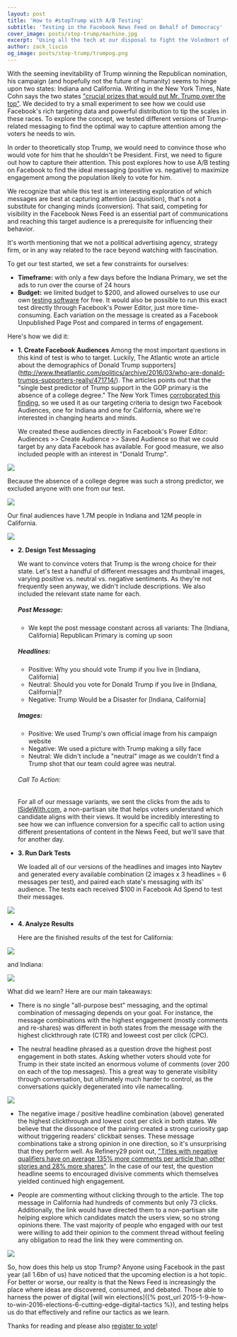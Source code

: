 ```yaml
---
layout: post
title: 'How to #stopTrump with A/B Testing'
subtitle: 'Testing in the Facebook News Feed on Behalf of Democracy'
cover_image: posts/stop-trump/machine.jpg
excerpt: "Using all the tech at our disposal to fight the Voledmort of our times."
author: zack_liscio
og_image: posts/stop-trump/trumpog.png
---
```


With the seeming inevitability of Trump winning the Republican nomination, his campaign (and hopefully not the future of humanity) seems to hinge upon two states: Indiana and California. Writing in the New York Times, Nate Cohn says the two states ["crucial prizes that would put Mr. Trump over the top"](http://www.nytimes.com/2016/04/27/upshot/why-donald-trump-is-probably-two-states-from-victory.html). We decided to try a small experiment to see how we could use Facebook's rich targeting data and powerful distribution to tip the scales in these races. To explore the concept, we tested different versions of Trump-related messaging to find the optimal way to capture attention among the voters he needs to win. 

In order to theoretically stop Trump, we would need to convince those who would vote for him that he shouldn't be President. First, we need to figure out how to capture their attention. This post explores how to use A/B testing on Facebook to find the ideal messaging (positive vs. negative) to maximize engagement among the population likely to vote for him. 

We recognize that while this test is an interesting exploration of which messages are best at capturing attention (acquisition), that's not a substitute for changing minds (conversion). That said, competing for visibility in the Facebook News Feed is an essential part of communications and reaching this target audience is a prerequisite for influencing their behavior.

It's worth mentioning that we not a political advertising agency, strategy firm, or in any way related to the race beyond watching with fascination.

To get our test started, we set a few constraints for ourselves:

* **Timeframe:** with only a few days before the Indiana Primary, we set the ads to run over the course of 24 hours
* **Budget:** we limited budget to $200, and allowed ourselves to use our own <a href='https://www.naytev.com' target="_blank">testing software</a> for free. It would also be possible to run this exact test directly through Facebook's Power Editor, just more time-consuming. Each variation on the message is created as a Facebook Unpublished Page Post and compared in terms of engagement.

Here's how we did it:

* **1. Create Facebook Audiences**
  Among the most important questions in this kind of test is who to target. Luckily, The Atlantic wrote an article about the demographics of Donald Trump supporters](http://www.theatlantic.com/politics/archive/2016/03/who-are-donald-trumps-supporters-really/471714/). The articles points out that the "single best predictor of Trump support in the GOP primary is the absence of a college degree." The New York Times [corroborated this finding](http://www.nytimes.com/2016/03/13/upshot/the-geography-of-trumpism.html), so we used it as our targeting criteria to design two Facebook Audiences, one for Indiana and one for California, where we're interested in changing hearts and minds.

  We created these audiences directly in Facebook's Power Editor: Audiences >> Create Audience >> Saved Audience so that we could target by any data Facebook has available. For good measure, we also included people with an interest in "Donald Trump".

<div class="full zoomable"><img src="/images/posts/stop-trump/californiaresidents.png"></div>

  Because the absence of a college degree was such a strong predictor, we excluded anyone with one from our test.

<div class="full zoomable"><img src="/images/posts/stop-trump/education.png"></div>

  Our final audiences have 1.7M people in Indiana and 12M people in California.

<div class="full zoomable"><img src="/images/posts/stop-trump/audiences.png"></div>  

* **2. Design Test Messaging**

  We want to convince voters that Trump is the wrong choice for their state. Let's test a handful of different messages and thumbnail images, varying positive vs. neutral vs. negative sentiments. As they're not frequently seen anyway, we didn't include descriptions. We also included the relevant state name for each.

  ##### Post Message:
  - We kept the post message constant across all variants: The [Indiana, California] Republican Primary is coming up soon

  ##### Headlines:
  - Positive: Why you should vote Trump if you live in [Indiana, California]
  - Neutral: Should you vote for Donald Trump if you live in [Indiana, California]?
  - Negative: Trump Would be a Disaster for [Indiana, California]

  ##### Images:
  - Positive: We used Trump's own official image from his campaign website
  - Negative: We used a picture with Trump making a silly face
  - Neutral: We didn't include a "neutral" image as we couldn't find a Trump shot that our team could agree was neutral.

  ###### Call To Action:
  For all of our message variants, we sent the clicks from the ads to [ISideWith.com](https://www.isidewith.com/), a non-partisan site that helps voters understand which candidate aligns with their views. It would be incredibly interesting to see how we can influence conversion for a specific call to action using different presentations of content in the News Feed, but we'll save that for another day.

* **3. Run Dark Tests**

  We loaded all of our versions of the headlines and images into Naytev and generated every available combination (2 images x 3 headlines = 6 messages per test), and paired each state's messaging with its' audience. The tests each received $100 in Facebook Ad Spend to test their messages.

<div class="full zoomable"><img src="/images/posts/stop-trump/california.png"></div>

* **4. Analyze Results**

  Here are the finished results of the test for California:

<div class="full zoomable"><img src="/images/posts/stop-trump/californiaresults.png"></div>

  and Indiana: 

<div class="full zoomable"><img src="/images/posts/stop-trump/indianaresults.png"></div>

  What did we learn? Here are our main takeaways:

  - There is no single "all-purpose best" messaging, and the optimal combination of messaging depends on your goal. For instance, the message combinations with the highest engagement (mostly comments and re-shares) was different in both states from the message with the highest clickthrough rate (CTR) and loweest cost per click (CPC).

  - The neutral headline phrased as a question drove the highest post engagement in both states. Asking whether voters should vote for Trump in their state incited an enormous volume of comments (over 200 on each of the top messages). This a great way to generate visibility through conversation, but ultimately much harder to control, as the conversations quickly degenerated into vile namecalling. 

<div class="full zoomable"><img src="/images/posts/stop-trump/dissonance.png"></div>

  - The negative image / positive headline combination (above) generated the highest clickthrough and lowest cost per click in both states. We believe that the dissonance of the pairing created a strong curiosity gap without triggering readers' clickbait senses. These message combinations take a strong opinion in one direction, so it's unsurprising that they perform well. As Refinery29 point out, ["Titles with negative qualifiers have on average 135% more comments per article than other stories and 28% more shares"](http://intelligence.r29.com/post/123550777526/3-ways-to-immediately-make-your-facebook-posts). In the case of our test, the question headline seems to encouraged divisive comments which themselves yielded continued high engagement.

  - People are commenting without clicking through to the article. The top message in California had hundreds of comments but only 73 clicks. Additionally, the link would have directed them to a non-partisan site helping explore which candidates match the users view, so no strong opinions there. The vast majority of people who engaged with our test were willing to add their opinion to the comment thread without feeling any obligation to read the link they were commenting on.

<div class="full zoomable"><img src="/images/posts/stop-trump/results.png"></div> 

  So, how does this help us stop Trump? Anyone using Facebook in the past year (all 1.6bn of us) have noticed that the upcoming election is a hot topic. For better or worse, our reality is that the News Feed is increasingly the place where ideas are discovered, consumed, and debated. Those able to harness the power of digital [will win elections]({% post_url 2015-1-9-how-to-win-2016-elections-6-cutting-edge-digital-tactics %}), and testing helps us do that effectively and refine our tactics as we learn. 


Thanks for reading and please also [register to vote](https://www.usa.gov/register-to-vote)!